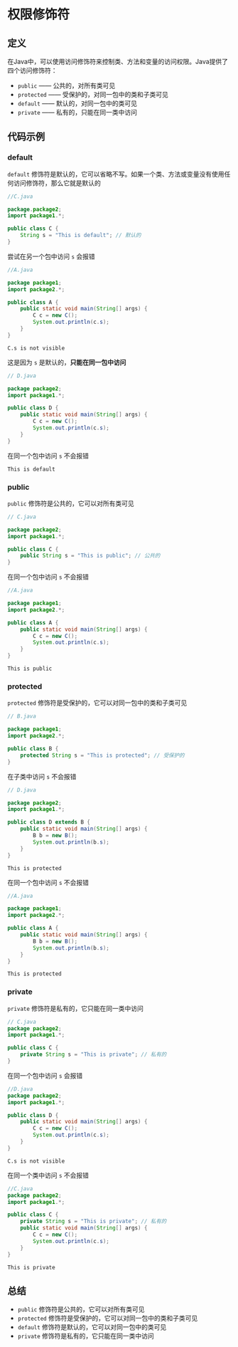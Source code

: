 # 权限修饰符

## 定义

在Java中，可以使用访问修饰符来控制类、方法和变量的访问权限。Java提供了四个访问修饰符：

- `public` —— 公共的，对所有类可见
- `protected` —— 受保护的，对同一包中的类和子类可见
- `default` —— 默认的，对同一包中的类可见
- `private` —— 私有的，只能在同一类中访问

## 代码示例

### default

`default` 修饰符是默认的，它可以省略不写。如果一个类、方法或变量没有使用任何访问修饰符，那么它就是默认的

```java
//C.java

package.package2;
import package1.*;

public class C {
    String s = "This is default"; // 默认的
}
```

尝试在另一个包中访问 `s` 会报错

```java
//A.java

package package1;
import package2.*;

public class A {
    public static void main(String[] args) {
        C c = new C();
        System.out.println(c.s);
    }
}
```

```
C.s is not visible
```

这是因为 `s` 是默认的，**只能在同一包中访问**

```java
// D.java

package package2;
import package1.*;

public class D {
    public static void main(String[] args) {
        C c = new C();
        System.out.println(c.s);
    }
}
```

在同一个包中访问 `s` 不会报错

```
This is default
```

### public

`public` 修饰符是公共的，它可以对所有类可见

```java
// C.java

package package2;
import package1.*;

public class C {
    public String s = "This is public"; // 公共的
}
```

在同一个包中访问 `s` 不会报错

```java
//A.java

package package1;
import package2.*;

public class A {
    public static void main(String[] args) {
        C c = new C();
        System.out.println(c.s);
    }
}
```

```
This is public
```

### protected

`protected` 修饰符是受保护的，它可以对同一包中的类和子类可见

```java
// B.java

package package1;
import package2.*;

public class B {
    protected String s = "This is protected"; // 受保护的
}
```

在子类中访问 `s` 不会报错

```java
// D.java

package package2;
import package1.*;

public class D extends B {
    public static void main(String[] args) {
        B b = new B();
        System.out.println(b.s);
    }
}
```

```
This is protected
```

在同一个包中访问 `s` 不会报错

```java
//A.java

package package1;
import package2.*;

public class A {
    public static void main(String[] args) {
        B b = new B();
        System.out.println(b.s);
    }
}
```

```
This is protected
```

### private

`private` 修饰符是私有的，它只能在同一类中访问

```java
// C.java
package package2;
import package1.*;

public class C {
    private String s = "This is private"; // 私有的
}
```

在同一个包中访问 `s` 会报错

```java
//D.java
package package2;
import package1.*;

public class D {
    public static void main(String[] args) {
        C c = new C();
        System.out.println(c.s);
    }
}
```

```
C.s is not visible
```

在同一个类中访问 `s` 不会报错

```java
//C.java
package package2;
import package1.*;

public class C {
    private String s = "This is private"; // 私有的
    public static void main(String[] args) {
        C c = new C();
        System.out.println(c.s);
    }
}
```

```
This is private
```

## 总结

- `public` 修饰符是公共的，它可以对所有类可见
- `protected` 修饰符是受保护的，它可以对同一包中的类和子类可见
- `default` 修饰符是默认的，它可以对同一包中的类可见
- `private` 修饰符是私有的，它只能在同一类中访问